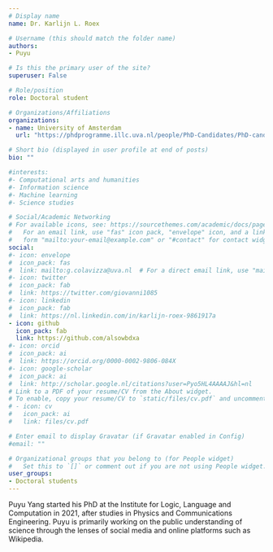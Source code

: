 ```yaml
---
# Display name
name: Dr. Karlijn L. Roex

# Username (this should match the folder name)
authors:
- Puyu

# Is this the primary user of the site?
superuser: False

# Role/position
role: Doctoral student

# Organizations/Affiliations
organizations:
- name: University of Amsterdam
  url: "https://phdprogramme.illc.uva.nl/people/PhD-Candidates/PhD-candidates/person/5164/Puyu-Yang"

# Short bio (displayed in user profile at end of posts)
bio: ""

#interests:
#- Computational arts and humanities
#- Information science
#- Machine learning
#- Science studies

# Social/Academic Networking
# For available icons, see: https://sourcethemes.com/academic/docs/page-builder/#icons
#   For an email link, use "fas" icon pack, "envelope" icon, and a link in the
#   form "mailto:your-email@example.com" or "#contact" for contact widget.
social:
#- icon: envelope
#  icon_pack: fas
#  link: mailto:g.colavizza@uva.nl  # For a direct email link, use "mailto:g.colavizza@uva.nl".
#- icon: twitter
#  icon_pack: fab
#  link: https://twitter.com/giovanni1085
#- icon: linkedin
#  icon_pack: fab
#  link: https://nl.linkedin.com/in/karlijn-roex-9861917a
- icon: github
  icon_pack: fab
  link: https://github.com/alsowbdxa
#- icon: orcid
#  icon_pack: ai
#  link: https://orcid.org/0000-0002-9806-084X
#- icon: google-scholar
#  icon_pack: ai
#  link: http://scholar.google.nl/citations?user=Pyo5HL4AAAAJ&hl=nl
# Link to a PDF of your resume/CV from the About widget.
# To enable, copy your resume/CV to `static/files/cv.pdf` and uncomment the lines below.
# - icon: cv
#   icon_pack: ai
#   link: files/cv.pdf

# Enter email to display Gravatar (if Gravatar enabled in Config)
#email: ""

# Organizational groups that you belong to (for People widget)
#   Set this to `[]` or comment out if you are not using People widget.
user_groups:
- Doctoral students
---
```


Puyu Yang started his PhD at the Institute for Logic, Language and Computation in 2021, after studies in Physics and Communications Engineering. Puyu is primarily working on the public understanding of science through the lenses of social media and online platforms such as Wikipedia.

